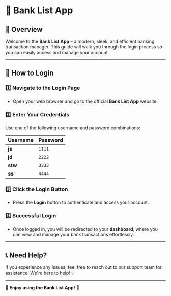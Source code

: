 # 🏦 Bank List App

## 📌 Overview

Welcome to the **Bank List App** – a modern, sleek, and efficient banking transaction manager. This guide will walk you through the login process so you can easily access and manage your account.

---

## 🔑 How to Login

### 1️⃣ Navigate to the Login Page

- Open your web browser and go to the official **Bank List App** website.

### 2️⃣ Enter Your Credentials

Use one of the following username and password combinations:

| Username | Password |
| -------- | -------- |
| **js**   | `1111`   |
| **jd**   | `2222`   |
| **stw**  | `3333`   |
| **ss**   | `4444`   |

### 3️⃣ Click the Login Button

- Press the **Login** button to authenticate and access your account.

### 4️⃣ Successful Login

- Once logged in, you will be redirected to your **dashboard**, where you can view and manage your bank transactions effortlessly.

---

## 📞 Need Help?

If you experience any issues, feel free to reach out to our support team for assistance. We're here to help! 💡

---

🚀 **Enjoy using the Bank List App!** 🚀
